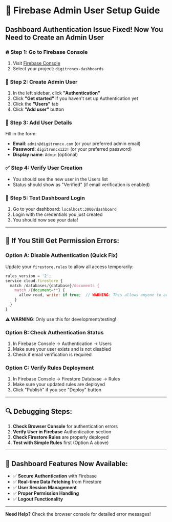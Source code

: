 # 👤 Firebase Admin User Setup Guide

## Dashboard Authentication Issue Fixed! Now You Need to Create an Admin User

### 🔥 **Step 1: Go to Firebase Console**
1. Visit [Firebase Console](https://console.firebase.google.com/)
2. Select your project: `digitroncx-dashboards`

### 👤 **Step 2: Create Admin User**
1. In the left sidebar, click **"Authentication"**
2. Click **"Get started"** if you haven't set up Authentication yet
3. Click the **"Users"** tab
4. Click **"Add user"** button

### 📧 **Step 3: Add User Details**
Fill in the form:
- **Email**: `admin@digitroncx.com` (or your preferred admin email)
- **Password**: `digitroncx123!` (or your preferred password)
- **Display name**: `Admin` (optional)

### ✅ **Step 4: Verify User Creation**
- You should see the new user in the Users list
- Status should show as "Verified" (if email verification is enabled)

### 🔐 **Step 5: Test Dashboard Login**
1. Go to your dashboard: `localhost:3000/dashboard`
2. Login with the credentials you just created
3. You should now see your data!

---

## 🚨 **If You Still Get Permission Errors:**

### **Option A: Disable Authentication (Quick Fix)**
Update your `firestore.rules` to allow all access temporarily:

```javascript
rules_version = '2';
service cloud.firestore {
  match /databases/{database}/documents {
    match /{document=**} {
      allow read, write: if true;  // WARNING: This allows anyone to access your data!
    }
  }
}
```

**⚠️ WARNING**: Only use this for development/testing!

### **Option B: Check Authentication Status**
1. In Firebase Console → Authentication → Users
2. Make sure your user exists and is not disabled
3. Check if email verification is required

### **Option C: Verify Rules Deployment**
1. In Firebase Console → Firestore Database → Rules
2. Make sure your updated rules are deployed
3. Click "Publish" if you see "Deploy" button

---

## 🔍 **Debugging Steps:**

1. **Check Browser Console** for authentication errors
2. **Verify User in Firebase** Authentication section
3. **Check Firestore Rules** are properly deployed
4. **Test with Simple Rules** first (Option A above)

---

## 📱 **Dashboard Features Now Available:**

- ✅ **Secure Authentication** with Firebase
- ✅ **Real-time Data Fetching** from Firestore
- ✅ **User Session Management**
- ✅ **Proper Permission Handling**
- ✅ **Logout Functionality**

---

**Need Help?** Check the browser console for detailed error messages!
